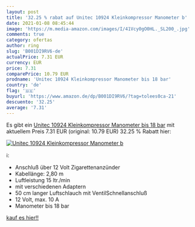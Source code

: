 ```yaml
---
layout: post
title: '32.25 % rabat auf Unitec 10924 Kleinkompressor Manometer b'
date: 2021-01-08 08:45:44
image: 'https://m.media-amazon.com/images/I/41Vcy0gO0HL._SL200_.jpg'
comments: true
category: ofertas
author: ring
slug: 'B001DI9RV6-de'
actualPrice: 7.31 EUR
currency: EUR
price: 7.31
comparePrice: 10.79 EUR
prodname: 'Unitec 10924 Kleinkompressor Manometer bis 18 bar'
country: 'de'
flag: '🇩🇪'
buyurl: 'https://www.amazon.de/dp/B001DI9RV6/?tag=tolees0ca-21'
descuento: '32.25'
average: '7.31'
---
```


Es gibt ein [Unitec 10924 Kleinkompressor Manometer bis 18 bar](https://www.amazon.de/dp/B001DI9RV6/?tag=tolees0ca-21) mit aktuellem Preis 7.31 EUR (original: 10.79 EUR) 32.25 % Rabatt hier:

[![Unitec 10924 Kleinkompressor Manometer b](https://m.media-amazon.com/images/I/41Vcy0gO0HL._SL200_.jpg)](https://www.amazon.de/dp/B001DI9RV6/?tag=tolees0ca-21)

ℹ️:

- Anschluß über 12 Volt Zigarettenanzünder
- Kabellänge: 2,80 m
- Luftleistung 15 ltr./min
- mit verschiedenen Adaptern
- 50 cm langer Luftschlauch mit VentilSchnellanschluß
- 12 Volt, max. 10 A
- Manometer bis 18 bar

[kauf es hier!!](https://www.amazon.de/dp/B001DI9RV6/?tag=tolees0ca-21)
